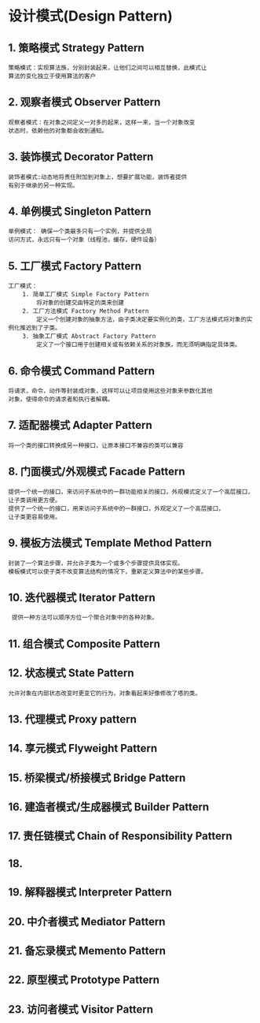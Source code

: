 # 设计模式(Design Pattern)
## 1. 策略模式 Strategy Pattern
    策略模式：实现算法族，分别封装起来，让他们之间可以相互替换，此模式让
    算法的变化独立于使用算法的客户

## 2. 观察者模式 Observer Pattern
    观察者模式：在对象之间定义一对多的起来，这样一来，当一个对象改变
    状态时，依赖他的对象都会收到通知。

## 3. 装饰模式 Decorator Pattern
    装饰者模式:动态地将责任附加到对象上，想要扩展功能，装饰者提供
    有别于继承的另一种实现。
    
## 4. 单例模式 Singleton Pattern
    单例模式： 确保一个类最多只有一个实例，并提供全局
    访问方式，永远只有一个对象（线程池，缓存，硬件设备）
    
## 5. 工厂模式 Factory Pattern
    工厂模式： 
        1. 简单工厂模式 Simple Factory Pattern
            将对象的创建交由特定的类来创建
        2. 工厂方法模式 Factory Method Pattern
            定义一个创建对象的抽象方法，由子类决定要实例化的类，工厂方法模式将对象的实例化推迟到了子类。
        3. 抽象工厂模式 Abstract Factory Pattern
            定义了一个接口用于创建相关或有依赖关系的对象族，而无须明确指定具体类。
            
## 6. 命令模式 Command Pattern
    将请求，命令，动作等封装成对象，这样可以让项目使用这些对象来参数化其他
    对象，使得命令的请求者和执行者解耦。
    
## 7. 适配器模式	Adapter Pattern
    将一个类的接口转换成另一种接口，让原本接口不兼容的类可以兼容

## 8. 门面模式/外观模式	Facade Pattern
    提供一个统一的接口，来访问子系统中的一群功能相关的接口，外观模式定义了一个高层接口，让子类调用更方便。
    提供了一个统一的接口，用来访问子系统中的一群接口，外观定义了一个高层接口，
    让子类更容易使用。

## 9. 模板方法模式	Template Method Pattern
    封装了一个算法步骤，并允许子类为一个或多个步骤提供具体实现。
    模板模式可以使子类不改变算法结构的情况下，重新定义算法中的某些步骤。
    
## 10. 迭代器模式	Iterator Pattern
     提供一种方法可以顺序方位一个聚合对象中的各种对象。
     
## 11. 组合模式 Composite Pattern

## 12. 状态模式	State Pattern
    允许对象在内部状态改变时更变它的行为，对象看起来好像修改了塔的类。

## 13. 代理模式	Proxy pattern

## 14. 享元模式	Flyweight Pattern

## 15. 桥梁模式/桥接模式	Bridge Pattern

## 16. 建造者模式/生成器模式	Builder Pattern

## 17. 责任链模式	Chain of Responsibility Pattern

## 18. 

## 19. 解释器模式	Interpreter Pattern

## 20. 中介者模式	Mediator Pattern

## 21. 备忘录模式	Memento Pattern

## 22. 原型模式	Prototype Pattern

## 23. 访问者模式	Visitor Pattern